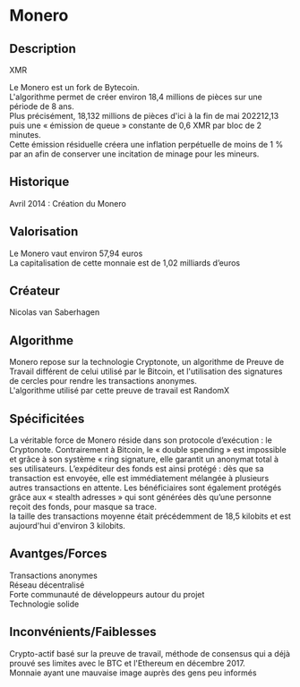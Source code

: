 <h1>Monero</h1>

<h2>Description</h2>
<p>XMR<br>

<p>Le Monero est un fork de Bytecoin.<br>
L'algorithme permet de créer environ 18,4 millions de pièces sur une période de 8 ans.<br>
Plus précisément, 18,132 millions de pièces d'ici à la fin de mai 202212,13 puis une « émission de queue » constante de 0,6 XMR par bloc de 2 minutes.<br>
Cette émission résiduelle créera une inflation perpétuelle de moins de 1 % par an afin de conserver une incitation de minage pour les mineurs.</p>


<h2>Historique</h2>

<p>Avril 2014 : Création du Monero</p>

<h2>Valorisation</h2>

<p>Le Monero vaut environ 57,94 euros<br>
La capitalisation de cette monnaie est de 1,02 milliards d’euros</p>

<h2>Créateur</h2>

<p>	Nicolas van Saberhagen</p>

<h2>Algorithme</h2>

<p> Monero repose sur la technologie Cryptonote, un algorithme de Preuve de Travail différent de celui utilisé par le Bitcoin, et l'utilisation des signatures de cercles pour rendre les transactions anonymes.<br>
L'algorithme utilisé par cette preuve de travail est RandomX</p>

<h2>Spécificitées</h2>

<p>La véritable force de Monero réside dans son protocole d’exécution : le Cryptonote. Contrairement à Bitcoin, le « double spending » est impossible et grâce à son système « ring signature, elle garantit un anonymat total à ses utilisateurs. L’expéditeur des fonds est ainsi protégé : dès que sa transaction est envoyée, elle est immédiatement mélangée à plusieurs autres transactions en attente. Les bénéficiaires sont également protégés grâce aux « stealth adresses » qui sont générées dès qu’une personne reçoit des fonds, pour masque sa trace.<br>
la taille des transactions moyenne était précédemment de 18,5 kilobits et est aujourd'hui d'environ 3 kilobits.</p>

<h2>Avantges/Forces</h2>

<p>Transactions anonymes<br>
Réseau décentralisé<br>
Forte communauté de développeurs autour du projet<br>
Technologie solide</p>

<h2>Inconvénients/Faiblesses</h2>

<p>Crypto-actif basé sur la preuve de travail, méthode de consensus qui a déjà prouvé ses limites avec le BTC et l'Ethereum en décembre 2017.<br>
Monnaie ayant une mauvaise image auprès des gens peu informés<br>
